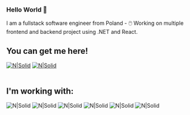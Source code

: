 ### Hello World 👋
I am a fullstack software engineer from Poland - 🖱️ Working on multiple frontend and backend project using .NET and React.

## You can get me here!
[![N|Solid](https://img.shields.io/badge/LinkedIn-0077B5?style=for-the-badge&logo=linkedin&logoColor=white)](https://www.linkedin.com/in/jedrzejewskik/)
[![N|Solid](https://img.shields.io/badge/Facebook-1877F2?style=for-the-badge&logo=facebook&logoColor=white)](https://www.facebook.com/repcak97)
<br><br>
## I'm working with: 
![N|Solid](https://img.shields.io/badge/.NET-512BD4?style=for-the-badge&logo=dotnet&logoColor=white)
![N|Solid](https://img.shields.io/badge/Microsoft_SQL_Server-CC2927?style=for-the-badge&logo=microsoft-sql-server&logoColor=white)
![N|Solid](https://img.shields.io/badge/postgres-%23316192.svg?style=for-the-badge&logo=postgresql&logoColor=white)
![N|Solid](https://img.shields.io/badge/Oracle-F80000?style=for-the-badge&logo=oracle&logoColor=black)
![N|Solid](https://img.shields.io/badge/React-20232A?style=for-the-badge&logo=react&logoColor=61DAFB)
![N|Solid](https://img.shields.io/badge/Bootstrap-563D7C?style=for-the-badge&logo=bootstrap&logoColor=white)
